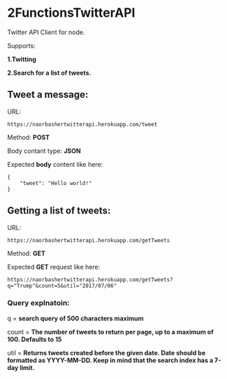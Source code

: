 # 2FunctionsTwitterAPI

Twitter API Client for node. 

Supports:

**1.Twitting**

**2.Search for a list of tweets.**

## Tweet a message:
URL:
```
https://naorbashertwitterapi.herokuapp.com/tweet
```
Method: **POST**

Body contant type: **JSON**

Expected **body** content like here:
```
{
	"tweet": "Hello world!"
}
```
## Getting a list of tweets:
URL:
```
https://naorbashertwitterapi.herokuapp.com/getTweets
```
Method: **GET**

Expected **GET** request like here:
```
https://naorbashertwitterapi.herokuapp.com/getTweets?q="Trump"&count=5&util="2017/07/06"
```
### Query explnatoin:
q = **search query of 500 characters maximum**

count = **The number of tweets to return per page, up to a maximum of 100. Defaults to 15**

util = **Returns tweets created before the given date. Date should be formatted as YYYY-MM-DD. Keep in mind that the search index has a 7-day limit.**
